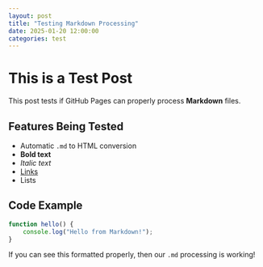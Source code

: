```yaml
---
layout: post
title: "Testing Markdown Processing"
date: 2025-01-20 12:00:00
categories: test
---
```


# This is a Test Post

This post tests if GitHub Pages can properly process **Markdown** files.

## Features Being Tested

- Automatic `.md` to HTML conversion
- **Bold text**
- *Italic text*
- [Links](https://github.com)
- Lists

## Code Example

```javascript
function hello() {
    console.log("Hello from Markdown!");
}
```

If you can see this formatted properly, then our `.md` processing is working!
